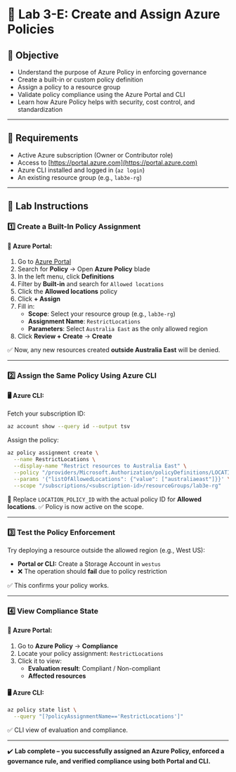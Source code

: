 # 📜 Lab 3-E: Create and Assign Azure Policies

## 🎯 Objective

- Understand the purpose of Azure Policy in enforcing governance
- Create a built-in or custom policy definition
- Assign a policy to a resource group
- Validate policy compliance using the Azure Portal and CLI
- Learn how Azure Policy helps with security, cost control, and standardization

---

## 🧰 Requirements

- Active Azure subscription (Owner or Contributor role)
- Access to [https://portal.azure.com](https://portal.azure.com)
- Azure CLI installed and logged in (`az login`)
- An existing resource group (e.g., `lab3e-rg`)

---

## 👣 Lab Instructions

### 1️⃣ Create a Built-In Policy Assignment

#### 🔹 Azure Portal:

1. Go to [Azure Portal](https://portal.azure.com)
2. Search for **Policy** → Open **Azure Policy** blade
3. In the left menu, click **Definitions**
4. Filter by **Built-in** and search for `Allowed locations`
5. Click the **Allowed locations** policy
6. Click **+ Assign**
7. Fill in:
   - **Scope**: Select your resource group (e.g., `lab3e-rg`)
   - **Assignment Name**: `RestrictLocations`
   - **Parameters**: Select `Australia East` as the only allowed region
8. Click **Review + Create** → **Create**

✅ Now, any new resources created **outside Australia East** will be denied.

---

### 2️⃣ Assign the Same Policy Using Azure CLI

#### 🖥️ Azure CLI:

Fetch your subscription ID:

```bash
az account show --query id --output tsv
```

Assign the policy:

```bash
az policy assignment create \
  --name RestrictLocations \
  --display-name "Restrict resources to Australia East" \
  --policy "/providers/Microsoft.Authorization/policyDefinitions/LOCATION_POLICY_ID" \
  --params '{"listOfAllowedLocations": {"value": ["australiaeast"]}}' \
  --scope "/subscriptions/<subscription-id>/resourceGroups/lab3e-rg"
```

🧠 Replace `LOCATION_POLICY_ID` with the actual policy ID for **Allowed locations**. ✅ Policy is now active on the scope.

---

### 3️⃣ Test the Policy Enforcement

Try deploying a resource outside the allowed region (e.g., West US):

- **Portal or CLI:** Create a Storage Account in `westus`
- ❌ The operation should **fail** due to policy restriction

✅ This confirms your policy works.

---

### 4️⃣ View Compliance State

#### 🔹 Azure Portal:

1. Go to **Azure Policy** → **Compliance**
2. Locate your policy assignment: `RestrictLocations`
3. Click it to view:
   - **Evaluation result**: Compliant / Non-compliant
   - **Affected resources**

#### 🖥️ Azure CLI:

```bash
az policy state list \
  --query "[?policyAssignmentName=='RestrictLocations']"
```

✅ CLI view of evaluation and compliance.

---

✔️ **Lab complete – you successfully assigned an Azure Policy, enforced a governance rule, and verified compliance using both Portal and CLI.**

